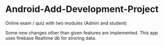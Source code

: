 # Android-Add-Development-Project
Online exam / quiz with two modules (Admin and student)

Some new changes other than given features are implemented.
This app uses firebase Realtime db for stroring data.
